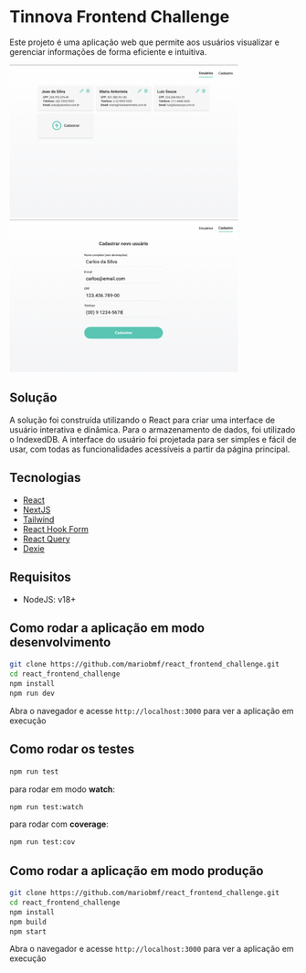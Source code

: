 # Tinnova Frontend Challenge

Este projeto é uma aplicação web que permite aos usuários visualizar e gerenciar informações de forma eficiente e intuitiva.

<p float="left">
  <img src="./public/print1.png" width="400" />
  <img src="./public/print2.png" width="400" />
</p>

## Solução

A solução foi construída utilizando o React para criar uma interface de usuário interativa e dinâmica. Para o armazenamento de dados, foi utilizado o IndexedDB. A interface do usuário foi projetada para ser simples e fácil de usar, com todas as funcionalidades acessíveis a partir da página principal.

## Tecnologias

- [React](https://react.dev)
- [NextJS](https://nextjs.org)
- [Tailwind](https://tailwindcss.com)
- [React Hook Form](https://react-hook-form.com)
- [React Query](https://tanstack.com/query/v3)
- [Dexie](https://dexie.org)

## Requisitos

- NodeJS: v18+

## Como rodar a aplicação em modo desenvolvimento

```bash
git clone https://github.com/mariobmf/react_frontend_challenge.git
cd react_frontend_challenge
npm install
npm run dev
```
Abra o navegador e acesse `http://localhost:3000` para ver a aplicação em execução

## Como rodar os testes

```bash
npm run test
```
para rodar em modo **watch**:
```bash
npm run test:watch
```
para rodar com **coverage**:
```bash
npm run test:cov
```

## Como rodar a aplicação em modo produção

```bash
git clone https://github.com/mariobmf/react_frontend_challenge.git
cd react_frontend_challenge
npm install
npm build
npm start
```
Abra o navegador e acesse `http://localhost:3000` para ver a aplicação em execução

